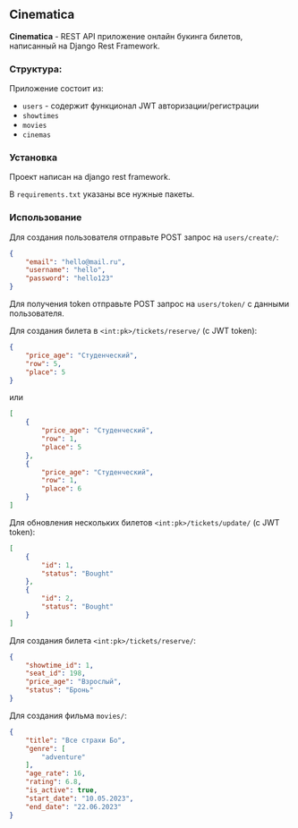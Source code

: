 ## Cinematica
**Cinematica** - REST API приложение онлайн букинга билетов, написанный на Django Rest Framework.

### Структура:
Приложение состоит из:
- `users` - содержит функционал JWT авторизации/регистрации
- `showtimes`
- `movies`
- `cinemas`

### Установка
Проект написан на django rest framework.

В `requirements.txt` указаны все нужные пакеты.

### Использование
Для создания пользователя отправьте POST запрос на `users/create/`:
```JSON
{
    "email": "hello@mail.ru",
    "username": "hello",
    "password": "hello123"
}
```

Для получения token отправьте POST запрос на `users/token/` с данными пользователя.

Для создания билета в `<int:pk>/tickets/reserve/` (c JWT token):
```JSON
{
    "price_age": "Студенческий",
    "row": 5,
    "place": 5
}
```
или
```JSON
[
    {
        "price_age": "Студенческий",
        "row": 1,
        "place": 5
    },
    {
        "price_age": "Студенческий",
        "row": 1,
        "place": 6
    }
]
```

Для обновления нескольких билетов `<int:pk>/tickets/update/` (c JWT token):
```JSON
[
    {
        "id": 1,
        "status": "Bought"
    },
    {
        "id": 2,
        "status": "Bought"
    }
]
```

Для создания билета `<int:pk>/tickets/reserve/`:
```JSON
{
    "showtime_id": 1,
    "seat_id": 198,
    "price_age": "Взрослый",
    "status": "Бронь"
}
```

Для создания фильма `movies/`:
```JSON
{
    "title": "Все страхи Бо",
    "genre": [
        "adventure"
    ],
    "age_rate": 16,
    "rating": 6.8,
    "is_active": true,
    "start_date": "10.05.2023",
    "end_date": "22.06.2023"
}
```
